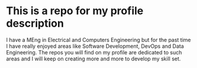 # This is a repo for my profile description

I have a MEng in Electrical and Computers Engineering but for the past time I have really enjoyed areas like Software Development, DevOps and Data Engineering. 
The repos you will find on my profile are dedicated to such areas and I will keep on creating more and more to develop my skill set.

<!---
guilhermeribeiro19/guilhermeribeiro19 is a ✨ special ✨ repository because its `README.md` (this file) appears on your GitHub profile.
You can click the Preview link to take a look at your changes.
--->
